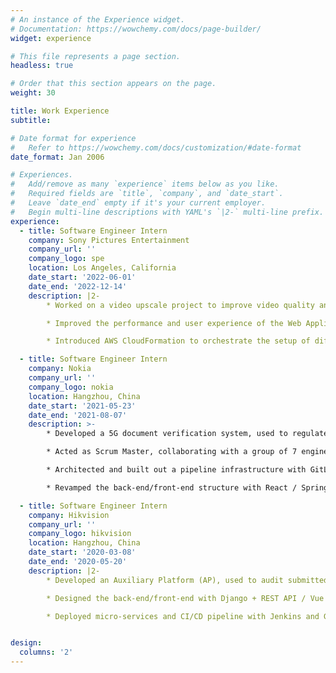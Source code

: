 ```yaml
---
# An instance of the Experience widget.
# Documentation: https://wowchemy.com/docs/page-builder/
widget: experience

# This file represents a page section.
headless: true

# Order that this section appears on the page.
weight: 30

title: Work Experience
subtitle:

# Date format for experience
#   Refer to https://wowchemy.com/docs/customization/#date-format
date_format: Jan 2006

# Experiences.
#   Add/remove as many `experience` items below as you like.
#   Required fields are `title`, `company`, and `date_start`.
#   Leave `date_end` empty if it's your current employer.
#   Begin multi-line descriptions with YAML's `|2-` multi-line prefix.
experience:
  - title: Software Engineer Intern 
    company: Sony Pictures Entertainment 
    company_url: ''
    company_logo: spe
    location: Los Angeles, California
    date_start: '2022-06-01'
    date_end: '2022-12-14'
    description: |2-
        * Worked on a video upscale project to improve video quality and resolution.

        * Improved the performance and user experience of the Web Application through asynchronous programming and UI logic optimization, etc. Reduced waiting time by 70%.

        * Introduced AWS CloudFormation to orchestrate the setup of different AWS resources such as S3, DynamoDB, Lambda, Batch, EC2, ECR, ECS, EventBridge, SQS, IAM, etc.

  - title: Software Engineer Intern
    company: Nokia
    company_url: ''
    company_logo: nokia
    location: Hangzhou, China
    date_start: '2021-05-23'
    date_end: '2021-08-07'
    description: >-
        * Developed a 5G document verification system, used to regulate the document format.

        * Acted as Scrum Master, collaborating with a group of 7 engineers. Implemented the idea of Agile development, familiar with CI/CD and DevOps process.

        * Architected and built out a pipeline infrastructure with GitLab Webhook + Jenkins + Docker to leverage automation to prevent potential troubles.

        * Revamped the back-end/front-end structure with React / SpringBoot + MongoDB to increase search speed by 30%.

  - title: Software Engineer Intern
    company: Hikvision
    company_url: ''
    company_logo: hikvision
    location: Hangzhou, China
    date_start: '2020-03-08'
    date_end: '2020-05-20'
    description: |2-
        * Developed an Auxiliary Platform (AP), used to audit submitted source code, documentation, etc., and authorize the permission-related configuration. 

        * Designed the back-end/front-end with Django + REST API / Vue + Element UI, visualized reports with ECharts.

        * Deployed micro-services and CI/CD pipeline with Jenkins and GitLab.


design:
  columns: '2'
---
```

